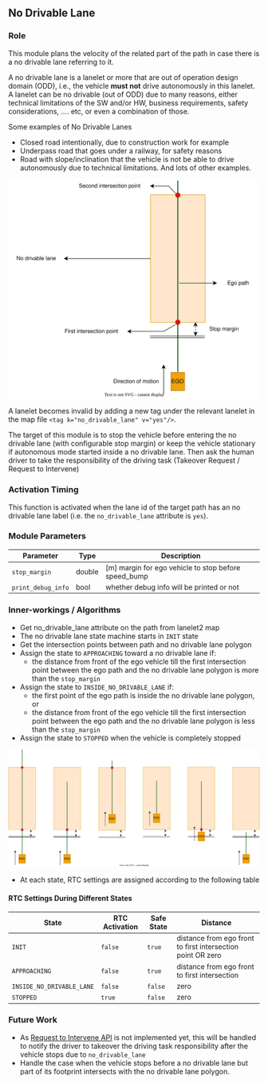## No Drivable Lane

### Role

This module plans the velocity of the related part of the path in case there is a no drivable lane referring to it.

A no drivable lane is a lanelet or more that are out of operation design domain (ODD), i.e., the vehicle **must not** drive autonomously in this lanelet.  
A lanelet can be no drivable (out of ODD) due to many reasons, either technical limitations of the SW and/or HW, business requirements, safety considerations, .... etc, or even a combination of those.

Some examples of No Drivable Lanes

- Closed road intentionally, due to construction work for example
- Underpass road that goes under a railway, for safety reasons
- Road with slope/inclination that the vehicle is not be able to drive autonomously due to technical limitations. And lots of other examples.

![no-drivable-lane-design.svg](./docs/no_drivable_lane_design.svg)

A lanelet becomes invalid by adding a new tag under the relevant lanelet in the map file `<tag k="no_drivable_lane" v="yes"/>`.

The target of this module is to stop the vehicle before entering the no drivable lane (with configurable stop margin) or keep the vehicle stationary if autonomous mode started inside a no drivable lane. Then ask the human driver to take the responsibility of the driving task (Takeover Request / Request to Intervene)

### Activation Timing

This function is activated when the lane id of the target path has an no drivable lane label (i.e. the `no_drivable_lane` attribute is `yes`).

### Module Parameters

| Parameter          | Type   | Description                                          |
| ------------------ | ------ | ---------------------------------------------------- |
| `stop_margin`      | double | [m] margin for ego vehicle to stop before speed_bump |
| `print_debug_info` | bool   | whether debug info will be printed or not            |

### Inner-workings / Algorithms

- Get no_drivable_lane attribute on the path from lanelet2 map
- The no drivable lane state machine starts in `INIT` state
- Get the intersection points between path and no drivable lane polygon
- Assign the state to `APPROACHING` toward a no drivable lane if:
  - the distance from front of the ego vehicle till the first intersection point between the ego path and the no drivable lane polygon is more than the `stop_margin`
- Assign the state to `INSIDE_NO_DRIVABLE_LANE` if:
  - the first point of the ego path is inside the no drivable lane polygon, or
  - the distance from front of the ego vehicle till the first intersection point between the ego path and the no drivable lane polygon is less than the `stop_margin`
- Assign the state to `STOPPED` when the vehicle is completely stopped

![no_drivable_lane_scenarios.svg](./docs/no_drivable_lane_scenarios.svg)

- At each state, RTC settings are assigned according to the following table

#### RTC Settings During Different States

| State                     | RTC Activation | Safe State | Distance                                                    |
| ------------------------- | -------------- | ---------- | ----------------------------------------------------------- |
| `INIT`                    | `false`        | `true`     | distance from ego front to first intersection point OR zero |
| `APPROACHING`             | `false`        | `true`     | distance from ego front to first intersection               |
| `INSIDE_NO_DRIVABLE_LANE` | `false`        | `false`    | zero                                                        |
| `STOPPED`                 | `true`         | `false`    | zero                                                        |

### Future Work

- As [Request to Intervene API](https://github.com/autowarefoundation/autoware/issues/3487) is not implemented yet, this will be handled to notify the driver to takeover the driving task responsibility after the vehicle stops due to `no_drivable_lane`
- Handle the case when the vehicle stops before a no drivable lane but part of its footprint intersects with the no drivable lane polygon.

